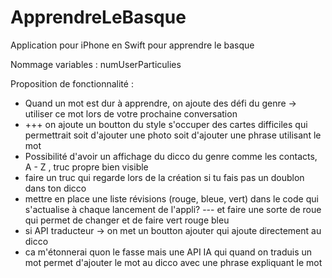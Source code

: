 # ApprendreLeBasque
Application pour iPhone en Swift pour apprendre le basque



Nommage variables :
numUserParticulies


Proposition de fonctionnalité : 
- Quand un mot est dur à apprendre, on ajoute des défi du genre -> utiliser ce mot lors de votre prochaine conversation
-   +++ on ajoute un boutton du style s'occuper des cartes difficiles qui permettrait soit d'ajouter une photo soit d'ajouter une phrase utilisant le mot
- Possibilité d'avoir un affichage du dicco du genre comme les contacts, A - Z , truc propre bien visible
- faire un truc qui regarde lors de la création si tu fais pas un doublon dans ton dicco
- mettre en place une liste révisions (rouge, bleue, vert) dans le code qui s'actualise à chaque lancement de l'appli? --- et faire une sorte de roue qui permet de changer et de faire vert rouge bleu
- si API traducteur -> on met un boutton ajouter qui ajoute directement au dicco
- ca m'étonnerai quon le fasse mais une API IA qui quand on traduis un mot permet d'ajouter le mot au dicco avec une phrase expliquant le mot
